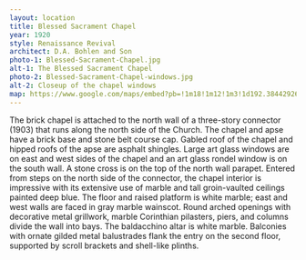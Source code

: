 ```yaml
---
layout: location
title: Blessed Sacrament Chapel
year: 1920
style: Renaissance Revival
architect: D.A. Bohlen and Son
photo-1: Blessed-Sacrament-Chapel.jpg
alt-1: The Blessed Sacrament Chapel
photo-2: Blessed-Sacrament-Chapel-windows.jpg
alt-2: Closeup of the chapel windows
map: https://www.google.com/maps/embed?pb=!1m18!1m12!1m3!1d192.3844292621732!2d-87.46084655728014!3d39.51108452203039!2m3!1f0!2f0!3f0!3m2!1i1024!2i768!4f13.1!3m3!1m2!1s0x0%3A0x5b3441ba0b614888!2sBlessed%20Sacrament%20Chapel!5e0!3m2!1sen!2sus!4v1567747298400!5m2!1sen!2sus
---
```

The brick chapel is attached to the north wall of a three-story connector (1903) that runs along the north side of the Church. The chapel and apse have a brick base and stone belt course cap. Gabled roof of the chapel and hipped roofs of the apse are asphalt shingles. Large art glass windows are on east and west sides of the chapel and an art glass rondel window is on the south wall. A stone cross is on the top of the north wall parapet. Entered from steps on the north side of the connector, the chapel interior is impressive with its extensive use of marble and tall groin-vaulted ceilings painted deep blue. The floor and raised platform is white marble; east and west walls are faced in gray marble wainscot. Round arched openings with decorative metal grillwork, marble Corinthian pilasters, piers, and columns divide the wall into bays. The baldacchino altar is white marble. Balconies with ornate gilded metal balustrades flank the entry on the second floor, supported by scroll brackets and shell-like plinths.
